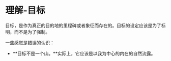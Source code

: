 # 理解-目标

目标，是作为真正的目的地的里程碑或者象征而存在的。目标的设定应该是为了标明，而不是为了强制。


一些感觉是错误的认识：

- **目标不是一个山。**实际上，它应该是以我为中心的内在的自然流露。